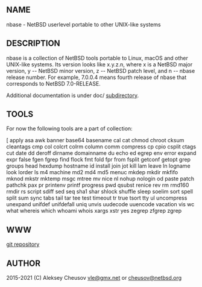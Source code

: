## NAME

nbase - NetBSD userlevel portable to other UNIX-like systems

## DESCRIPTION

nbase is a collection of NetBSD tools portable to Linux, macOS and
other UNIX-like systems. Its version looks like x.y.z.n, where x is a
NetBSD major version, y -- NetBSD minor version, z -- NetBSD patch
level, and n -- nbase release number. For example, 7.0.0.4 means
fourth release of nbase that corresponds to NetBSD 7.0-RELEASE.

Additional documentation is under doc/
[subdirectory](https://github.com/cheusov/nbase/tree/master/doc).

## TOOLS

For now the following tools are a part of collection:

[ apply asa awk banner base64 basename cal cat chmod chroot cksum
cleantags cmp col colcrt colrm column comm compress cp cpio csplit
ctags cut date dd deroff dirname domainname du echo ed egrep env error
expand expr false fgen fgrep find flock fmt fold fpr from fsplit
getconf getopt grep groups head hexdump hostname id install join jot
kill lam leave ln logname look lorder ls m4 machine md2 md4 md5 menuc
mkdep mkdir mkfifo mknod mkstr mktemp msgc mtree mv nice nl nohup
nologin od paste patch pathchk pax pr printenv printf progress pwd
qsubst renice rev rm rmd160 rmdir rs script sdiff sed seq sha1 shar
shlock shuffle sleep soelim sort spell split sum sync tabs tail tar
tee test timeout tr true tsort tty ul uncompress unexpand unifdef
unifdefall uniq unvis uudecode uuencode vacation vis wc what whereis
which whoami whois xargs xstr yes zegrep zfgrep zgrep

## WWW

[git repository](https://github.com/cheusov/nbase)

## AUTHOR

2015-2021 (C) Aleksey Cheusov <vle@gmx.net> or <cheusov@netbsd.org>

